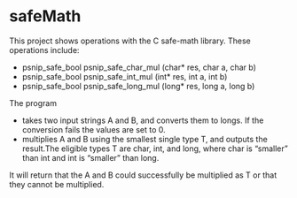 # safeMath

This project shows operations with the C safe-math library. These operations include:
 
  - psnip_safe_bool psnip_safe_char_mul (char* res, char a, char b)
  - psnip_safe_bool psnip_safe_int_mul (int* res, int a, int b)
  - psnip_safe_bool psnip_safe_long_mul (long* res, long a, long b)

The program 
  - takes two input strings A and B, and converts them to longs. If the conversion fails the values are set to 0.
  - multiplies A and B using the smallest single type T, and outputs the result.The eligible types T are char, int, and long, where char is “smaller” than int and int is “smaller” than long.
    
It will return that the A and B could successfully be multiplied as T or that they cannot be multiplied. 
  
